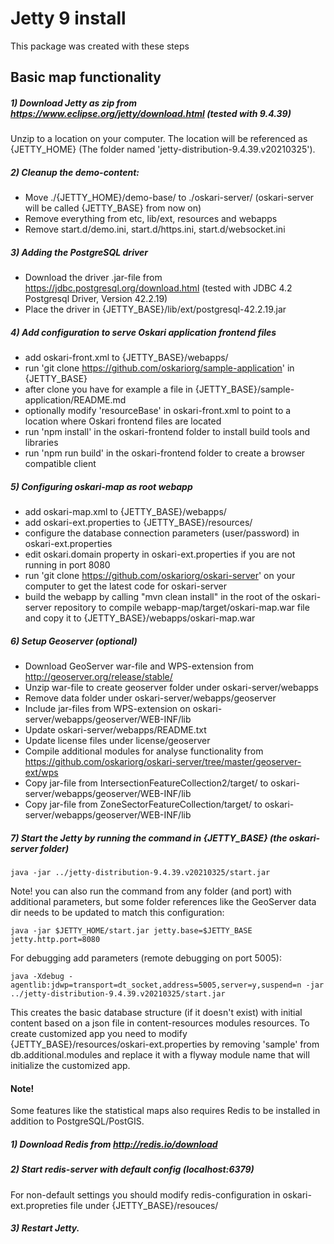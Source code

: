 # Jetty 9 install

This package was created with these steps

## Basic map functionality

##### 1) Download Jetty as zip from https://www.eclipse.org/jetty/download.html (tested with 9.4.39)

Unzip to a location on your computer. The location will be referenced as {JETTY_HOME} (The folder named 'jetty-distribution-9.4.39.v20210325').

##### 2) Cleanup the demo-content:

- Move ./{JETTY_HOME}/demo-base/ to ./oskari-server/ (oskari-server will be called {JETTY_BASE} from now on)
- Remove everything from etc, lib/ext, resources and webapps
- Remove start.d/demo.ini, start.d/https.ini, start.d/websocket.ini

##### 3) Adding the PostgreSQL driver

- Download the driver .jar-file from https://jdbc.postgresql.org/download.html (tested with JDBC 4.2 Postgresql Driver, Version 42.2.19)
- Place the driver in {JETTY_BASE}/lib/ext/postgresql-42.2.19.jar

##### 4) Add configuration to serve Oskari application frontend files

- add oskari-front.xml to {JETTY_BASE}/webapps/
- run 'git clone https://github.com/oskariorg/sample-application' in {JETTY_BASE}
- after clone you have for example a file in {JETTY_BASE}/sample-application/README.md
- optionally modify 'resourceBase' in oskari-front.xml to point to a location where Oskari frontend files are located
- run 'npm install' in the oskari-frontend folder to install build tools and libraries
- run 'npm run build' in the oskari-frontend folder to create a browser compatible client

##### 5) Configuring oskari-map as root webapp

- add oskari-map.xml to {JETTY_BASE}/webapps/
- add oskari-ext.properties to {JETTY_BASE}/resources/
- configure the database connection parameters (user/password) in oskari-ext.properties
- edit oskari.domain property in oskari-ext.properties if you are not running in port 8080
- run 'git clone https://github.com/oskariorg/oskari-server' on your computer to get the latest code for oskari-server
- build the webapp by calling "mvn clean install" in the root of the oskari-server repository to compile webapp-map/target/oskari-map.war file and copy it to {JETTY_BASE}/webapps/oskari-map.war

##### 6) Setup Geoserver (optional)

- Download GeoServer war-file and WPS-extension from http://geoserver.org/release/stable/
- Unzip war-file to create geoserver folder under oskari-server/webapps
- Remove data folder under oskari-server/webapps/geoserver
- Include jar-files from WPS-extension on oskari-server/webapps/geoserver/WEB-INF/lib
- Update oskari-server/webapps/README.txt
- Update license files under license/geoserver
- Compile additional modules for analyse functionality from https://github.com/oskariorg/oskari-server/tree/master/geoserver-ext/wps
- Copy jar-file from IntersectionFeatureCollection2/target/ to oskari-server/webapps/geoserver/WEB-INF/lib
- Copy jar-file from ZoneSectorFeatureCollection/target/ to oskari-server/webapps/geoserver/WEB-INF/lib

##### 7) Start the Jetty by running the command in {JETTY_BASE} (the oskari-server folder)

	java -jar ../jetty-distribution-9.4.39.v20210325/start.jar
	
Note! you can also run the command from any folder (and port) with additional parameters, but some folder references like the GeoServer data dir needs to be updated to match this configuration:

	java -jar $JETTY_HOME/start.jar jetty.base=$JETTY_BASE jetty.http.port=8080
	
For debugging add parameters (remote debugging on port 5005):

	java -Xdebug -agentlib:jdwp=transport=dt_socket,address=5005,server=y,suspend=n -jar ../jetty-distribution-9.4.39.v20210325/start.jar

This creates the basic database structure (if it doesn't exist) with initial content based on a json file in content-resources modules resources. To create customized app you need to modify {JETTY_BASE}/resources/oskari-ext.properties by removing 'sample' from db.additional.modules and replace it with a flyway module name that will initialize the customized app.

#### Note! 

Some features like the statistical maps also requires Redis to be installed in addition to PostgreSQL/PostGIS.

##### 1) Download Redis from http://redis.io/download

##### 2) Start redis-server with default config (localhost:6379)

For non-default settings you should modify redis-configuration in oskari-ext.propreties file under {JETTY_BASE}/resouces/

##### 3) Restart Jetty.
